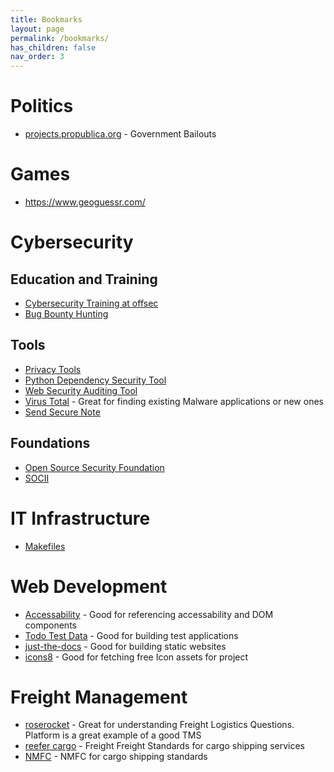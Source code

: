 ```yaml
---
title: Bookmarks
layout: page
permalink: /bookmarks/
has_children: false
nav_order: 3
---
```


# Politics

- [projects.propublica.org](https://projects.propublica.org/coronavirus/bailouts/) - Government Bailouts

# Games

- https://www.geoguessr.com/

# Cybersecurity

## Education and Training

- [Cybersecurity Training at offsec](https://www.offsec.com/labs/individual/)
- [Bug Bounty Hunting](https://www.bugcrowd.com/)

## Tools

- [Privacy Tools](https://www.privacytools.io/)
- [Python Dependency Security Tool](https://safetycli.com/?utm_id=0817)
- [Web Security Auditing Tool](https://caido.io/)
- [Virus Total](https://www.virustotal.com/gui/home/upload) - Great for finding existing Malware applications or new ones
- [Send Secure Note](https://privnote.com/#)

## Foundations

- [Open Source Security Foundation](https://openssf.org/getinvolved/)
- [SOCII](https://learn.microsoft.com/en-us/azure/compliance/offerings/offering-soc-2)

# IT Infrastructure

- [Makefiles](https://makefiletutorial.com/)


# Web Development

- [Accessability](https://www.w3.org/TR/wai-aria-1.1/) - Good for referencing accessability and DOM components
- [Todo Test Data](https://jsonplaceholder.typicode.com/todos) - Good for building test applications
- [just-the-docs](https://just-the-docs.com/) - Good for building static websites
- [icons8](https://icons8.com/) - Good for fetching free Icon assets for project

# Freight Management

- [roserocket](https://help.roserocket.com) - Great for understanding Freight Logistics Questions. Platform is a great example of a good TMS
- [reefer cargo](https://www.zim.com/services/cargo-services/reefer-cargo/recommended-temperature-for-dairy-fish-meat-and-other-products) - Freight Freight Standards for cargo shipping services
- [NMFC](https://freightsidekick.com/resources/nmfc/shrimp-69870) - NMFC for cargo shipping standards

